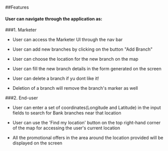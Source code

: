 ##Features

#### User can navigate through the application as:

###1. Marketer

- User can access the Marketer UI through the nav bar

- User can add new branches by clicking on the button "Add Branch"

- User can choose the location for the new branch on the map

- User can fill the new branch details in the form generated on the screen

- User can delete a branch if yu dont like it!

- Deletion of a branch will remove the branch's marker as well


###2. End-user

- User can enter a set of coordinates(Longitude and Latitude) in the input fields to search for Bank branches near that location

- User can use the 'Find my location' button on the top right-hand corner of the map for accessing the user's current location

- All the promotional offers in the area around the location provided will be displayed on the screen

